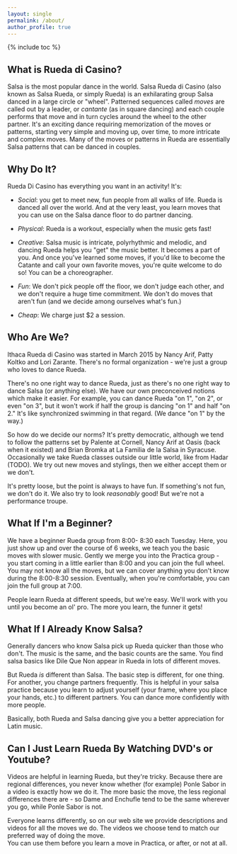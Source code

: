 ```yaml
---
layout: single
permalink: /about/
author_profile: true
---
```


{% include toc %}

## What is Rueda di Casino?

Salsa is the most popular dance in the world. Salsa Rueda di Casino (also known as Salsa Rueda, 
or simply Rueda) is an exhilarating group Salsa danced in a large circle or "wheel". 
Patterned sequences called _moves_ are called out by a leader, or _cantante_ (as in square dancing) 
and each couple performs that move and in turn cycles around the wheel to the other partner. 
It's an exciting dance requiring memorization of the moves or patterns, 
starting very simple and moving up, over time, to more intricate and complex moves. 
Many of the moves or patterns in Rueda are 
essentially Salsa patterns that can be danced in couples.

## Why Do It?

Rueda Di Casino has everything you want in an activity!  It's:

- _Social_: you get to meet new, fun people from all walks of life.  Rueda is danced
all over the world.  And at the very least, you learn moves that you can use on the 
Salsa dance floor to do partner dancing.

- _Physical_: Rueda is a workout, especially when the music gets fast!

- _Creative_: Salsa music is intricate, polyrhythmic and melodic, and dancing Rueda
helps you "get" the music better.  It becomes a part of you.  And once you've learned 
some moves, if you'd like to become the Catante and call your own favorite moves, you're
quite welcome to do so!   You can be a choreographer.

- _Fun_: We don't pick people off the floor, we don't judge each other, and we don't
require a huge time commitment.  We don't do moves that aren't fun (and we decide
among ourselves what's fun.)

- _Cheap_: We charge just $2 a session.  

## Who Are We?

Ithaca Rueda di Casino was started in March 2015 by Nancy Arif, Patty Koltko and Lori Zarante.
There's no formal organization - we're just a group who loves to dance Rueda.

There's no one right way to dance Rueda, just as
there's no one right way to dance Salsa (or anything else).  We have our own 
preconceived notions which make it easier.  For example, you can dance Rueda "on 1", "on 2",
or even "on 3", but it won't work if half the group is dancing "on 1" and half "on 2."
It's like synchronized swimming in that regard.  (We dance "on 1" by the way.)

So how do we decide our norms?  It's pretty democratic, although we tend to follow the
patterns set by Palente at Cornell, Nancy Arif at Oasis (back when it existed) and Brian Bromka at 
La Familia de la Salsa in Syracuse.  Occasionally we take Rueda classes outside our
little world, like from Hadar (TODO).  We try out new moves and stylings, then we either
accept them or we don't.  

It's pretty loose, but the point is always to have fun.  If something's not fun, we 
don't do it.  We also try to look _reasonably_ good!  But we're not a performance troupe.  

## What If I'm a Beginner?

We have a beginner Rueda group from 8:00- 8:30 each Tuesday.  Here, you just show
up and over the course of 6 weeks, we teach you the basic moves with slower music.
Gently we merge you into the Practica group - you start coming in a little earlier than
8:00 and you can join the full wheel.  You may not know all the moves, but we can cover
anything you don't know during the 8:00-8:30 session.  Eventually, when you're comfortable,
you can join the full group at 7:00.  

People learn Rueda at different speeds, but we're easy.  We'll work with you until
you become an ol' pro.  The more you learn, the funner it gets!

## What If I Already Know Salsa?

Generally dancers who know Salsa pick up Rueda quicker than those who don't.
The music is the same, and the basic counts are the same.  You find salsa basics
like Dile Que Non appear in Rueda in lots of different moves.  

But Rueda _is_ different than Salsa.  The basic step is different, for one thing.   For another,  you change partners frequently.  This is helpful in your salsa practice because you learn to adjust yourself (your frame, where you place your hands, etc.) to different partners.  You can dance more confidently with more people.

Basically, both Rueda and Salsa dancing give you a better appreciation for Latin music.

## Can I Just Learn Rueda By Watching DVD's or Youtube?

Videos are helpful in learning Rueda, but they're tricky.  Because there are regional
differences, you never know whether (for example) Ponle Sabor in a video is exactly 
how we do it.  The more basic the move, the less regional differences there
are - so Dame and Enchufle tend to be the same wherever you go, while Ponle Sabor 
is not.  

Everyone learns differently, so on our web site we provide descriptions and videos for
all the moves we do.  The videos we choose tend to match our preferred way of doing the move.  
You can use them before you learn a move in Practica, or after, or not at all.  